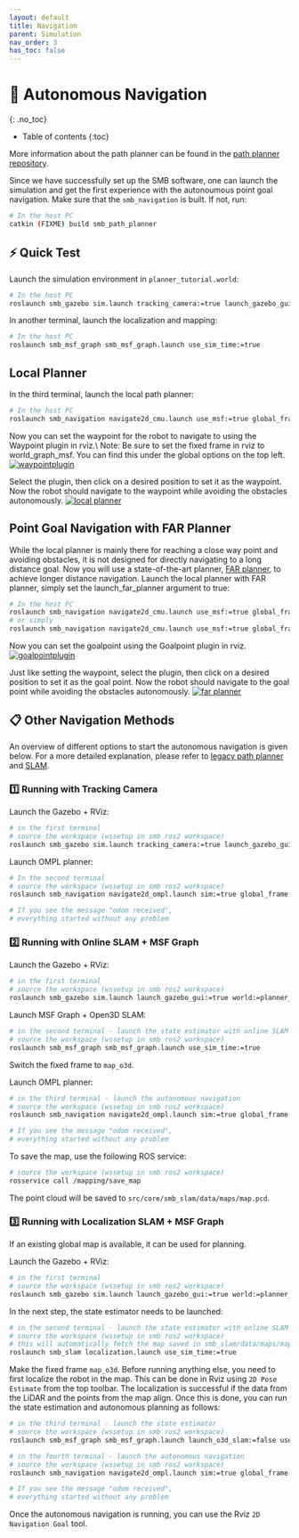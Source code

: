 ```yaml
---
layout: default
title: Navigation
parent: Simulation
nav_order: 3
has_toc: false
---
```


# 🧭 Autonomous Navigation
{: .no_toc}

* Table of contents
{:toc}

More information about the path planner can be found in the [path planner repository](https://github.com/ETHZ-RobotX/smb_path_planner).

Since we have successfully set up the SMB software, one can launch the simulation and get the first experience with the autonoumous point goal navigation.
Make sure that the `smb_navigation` is built. If not, run:

```bash
# In the host PC
catkin (FIXME) build smb_path_planner
```

## ⚡ Quick Test

Launch the simulation environment in `planner_tutorial.world`:

```bash
# In the host PC
roslaunch smb_gazebo sim.launch tracking_camera:=true launch_gazebo_gui:=true world:=planner_tutorial
```

In another terminal, launch the localization and mapping:
```bash
# In the host PC
roslaunch smb_msf_graph smb_msf_graph.launch use_sim_time:=true
```

## Local Planner
In the third terminal, launch the local path planner:
```bash
# In the host PC
roslaunch smb_navigation navigate2d_cmu.launch use_msf:=true global_frame:=world_graph_msf state_estimation_topic:=/transformed_odom launch_far_planner:=false
```

Now you can set the waypoint for the robot to navigate to using the Waypoint plugin in rviz.\\
Note: Be sure to set the fixed frame in rviz to world_graph_msf. You can find this under the global options on the top left.
<a href="../../images/waypointplugin.png" target="_blank"><img src="../../images/waypointplugin.png" alt="waypointplugin" style="zoom: 100%;" /></a>

Select the plugin, then click on a desired position to set it as the waypoint.
Now the robot should navigate to the waypoint while avoiding the obstacles autonomously.
<a href="../../images/local planner.png" target="_blank"><img src="../../images/local planner.png" alt="local planner" style="zoom: 100%;" /></a>

## Point Goal Navigation with FAR Planner
While the local planner is mainly there for reaching a close way point and avoiding obstacles, it is not designed for directly navigating to a long distance goal. Now you will use a state-of-the-art planner, [FAR planner](https://arxiv.org/pdf/2110.09460), to achieve longer distance navigation.
Launch the local planner with FAR planner, simply set the launch_far_planner argument to true:
```bash
# In the host PC
roslaunch smb_navigation navigate2d_cmu.launch use_msf:=true global_frame:=world_graph_msf state_estimation_topic:=/transformed_odom launch_far_planner:=true
# or simply
roslaunch smb_navigation navigate2d_cmu.launch use_msf:=true global_frame:=world_graph_msf state_estimation_topic:=/transformed_odom #launch_far_planner is true by default
```
Now you can set the goalpoint using the Goalpoint plugin in rviz.
<a href="../../images/goalpointplugin.png" target="_blank"><img src="../../images/goalpointplugin.png" alt="goalpointplugin" style="zoom: 100%;" /></a>

Just like setting the waypoint, select the plugin, then click on a desired position to set it as the goal point.
Now the robot should navigate to the goal point while avoiding the obstacles autonomously.
<a href="../../images/far planner.png" target="_blank"><img src="../../images/far planner.png" alt="far planner" style="zoom: 100%;" /></a>



<!-- ## Other Navigation Methods

Subsequently, in a second terminal window, launch the OMPL path planner:

```bash
# In the host PC
roslaunch smb_navigation navigate2d_ompl.launch sim:=true global_frame:=tracking_camera_odom
```

In RViz, you should see a red-colored map with SMB in the middle. Switch the fixed frame to `tracking_camera_odom`. Now, select `2D Navigation Goal` from the top toolbar and set the goal for the planner in the feasible region within the map.

| Gazebo | RVIZ |
| ------------------ | ------------------ |
| <a href="../../images/gazebo_viz.png" target="_blank"><img src="../../images/gazebo_viz.png" alt="gazebo_viz" style="zoom: 30%;" /></a> | <a href="../../images/rviz_viz.png" target="_blank"><img src="../../images/rviz_viz.png" alt="rviz_viz" style="zoom: 30%;" /></a> |

> PS: Click the image to see in full size.

To be able to use the advanced features of the path planner, refer to the [SMB path planner Wiki](https://github.com/ETHZ-RobotX/smb_path_planner/wiki).
{: .note } -->

## 📋 Other Navigation Methods

An overview of different options to start the autonomous navigation is given below. For a more detailed explanation, please refer to [legacy path planner](https://github.com/ETHZ-RobotX/smb_path_planner) and [SLAM](https://github.com/ETHZ-RobotX/smb_common/blob/exploration/smb_slam/README.md).

### 1️⃣ Running with Tracking Camera

Launch the Gazebo + RViz:

```bash
# in the first terminal 
# source the workspace (wssetup in smb ros2 workspace)
roslaunch smb_gazebo sim.launch tracking_camera:=true launch_gazebo_gui:=true world:=planner_tutorial
```

Launch OMPL planner:

```bash
# In the second terminal 
# source the workspace (wssetup in smb ros2 workspace)
roslaunch smb_navigation navigate2d_ompl.launch sim:=true global_frame:=tracking_camera_odom

# If you see the message "odom received",
# everything started without any problem
```


### 2️⃣ Running with Online SLAM + MSF Graph

Launch the Gazebo + RViz:

```bash
# in the first terminal
# source the workspace (wssetup in smb ros2 workspace)
roslaunch smb_gazebo sim.launch launch_gazebo_gui:=true world:=planner_tutorial
```

Launch MSF Graph + Open3D SLAM:

```bash
# in the second terminal - launch the state estimator with online SLAM
# source the workspace (wssetup in smb ros2 workspace)
roslaunch smb_msf_graph smb_msf_graph.launch use_sim_time:=true
```

Switch the fixed frame to `map_o3d`. 

Launch OMPL planner:

```bash
# in the third terminal - launch the autonomous navigation
# source the workspace (wssetup in smb ros2 workspace)
roslaunch smb_navigation navigate2d_ompl.launch sim:=true global_frame:=world_graph_msf odom_topic:=/graph_msf/est_odometry_odom_imu

# If you see the message "odom received",
# everything started without any problem
```


To save the map, use the following ROS service:

```bash
# source the workspace (wssetup in smb ros2 workspace)
rosservice call /mapping/save_map
```

The point cloud will be saved to `src/core/smb_slam/data/maps/map.pcd`.


### 3️⃣ Running with Localization SLAM + MSF Graph

If an existing global map is available, it can be used for planning.

Launch the Gazebo + RViz:

```bash
# in the first terminal
# source the workspace (wssetup in smb ros2 workspace)
roslaunch smb_gazebo sim.launch launch_gazebo_gui:=true world:=planner_tutorial
```

In the next step, the state estimator needs to be launched:

```bash
# in the second terminal - launch the state estimator with online SLAM
# source the workspace (wssetup in smb ros2 workspace)
# this will automatically fetch the map saved in smb_slam/data/maps/map.pcd which can be configured in param_rs16_localization.lua
roslaunch smb_slam localization.launch use_sim_time:=true
```

Make the fixed frame `map_o3d`. Before running anything else, you need to first localize the robot in the map. This can be done in Rviz using `2D Pose Estimate` from the top toolbar. The localization is successful if the data from the LiDAR and the points from the map align. Once this is done, you can run the state estimation and autonomous planning as follows:

```bash
# in the third terminal - launch the state estimator
# source the workspace (wssetup in smb ros2 workspace)
roslaunch smb_msf_graph smb_msf_graph.launch launch_o3d_slam:=false use_sim_time:=true
```

```bash
# in the fourth terminal - launch the autonomous navigation
# source the workspace (wssetup in smb ros2 workspace)
roslaunch smb_navigation navigate2d_ompl.launch sim:=true global_frame:=world_graph_msf odom_topic:=/graph_msf/est_odometry_odom_imu

# If you see the message "odom received",
# everything started without any problem
```

Once the autonomous navigation is running, you can use the Rviz `2D Navigation Goal` tool. 
